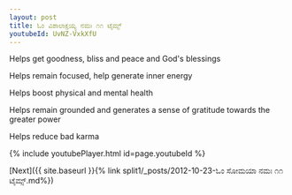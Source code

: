 ```yaml
---
layout: post
title: ಓಂ ವಿಶಾಲಾಕ್ಷಯ್ಯ ನಮಃ ೧೧ ಟೈಮ್ಸ್
youtubeId: UvNZ-VxkXfU
---
```

 
 
Helps get goodness, bliss and peace and God's blessings
 
Helps remain focused, help generate inner energy 
 
Helps boost physical and mental health 
 
Helps remain grounded and generates a sense of gratitude towards the greater power 
 
Helps reduce bad karma
 
 
 
 


{% include youtubePlayer.html id=page.youtubeId %}
 
[Next]({{ site.baseurl }}{% link  split1/_posts/2012-10-23-ಓಂ ಸೋಮಯಾ ನಮಃ ೧೧ ಟೈಮ್ಸ್.md%})
 
